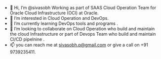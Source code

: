 - 👋 Hi, I’m @sivasobh Working as part of SAAS Cloud Operation Team for Oracle Cloud Infrastructure (OCI) at Oracle.
- 👀 I’m interested in Cloud Operation and DevOps.
- 🌱 I’m currently learning DevOps tools and programs .
- 💞️ I’m looking to collaborate on Cloud Operation who build and maintain the cloud Infrastructure or part of Devops Team who build and maintain CI/CD pipelnine .
- 📫 you can reach me at sivasobh.p@gmail.com or give a call on +91 9739235411.

<!---
sivasobh/sivasobh is a ✨ special ✨ repository because its `README.md` (this file) appears on your GitHub profile.
You can click the Preview link to take a look at your changes.
--->
